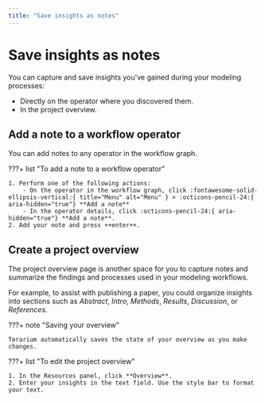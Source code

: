 ```yaml
---
title: "Save insights as notes"
---
```


# Save insights as notes

You can capture and save insights you've gained during your modeling processes:

- Directly on the operator where you discovered them.
- In the project overview.

## Add a note to a workflow operator

You can add notes to any operator in the workflow graph.

???+ list "To add a note to a workflow operator"

    1. Perform one of the following actions:
        - On the operator in the workflow graph, click :fontawesome-solid-ellipsis-vertical:{ title="Menu" alt="Menu" } > :octicons-pencil-24:{ aria-hidden="true"} **Add a note**
        - In the operator details, click :octicons-pencil-24:{ aria-hidden="true"} **Add a note**.
    2. Add your note and press ++enter++.

## Create a project overview

The project overview page is another space for you to capture notes and summarize the findings and processes used in your modeling workflows.

For example, to assist with publishing a paper, you could organize insights into sections such as *Abstract*, *Intro*, *Methods*, *Results*, *Discussion*, or *References*.

???+ note "Saving your overview"

    Terarium automatically saves the state of your overview as you make changes.

???+ list "To edit the project overview"

    1. In the Resources panel, click **Overview**.
    2. Enter your insights in the text field. Use the style bar to format your text.